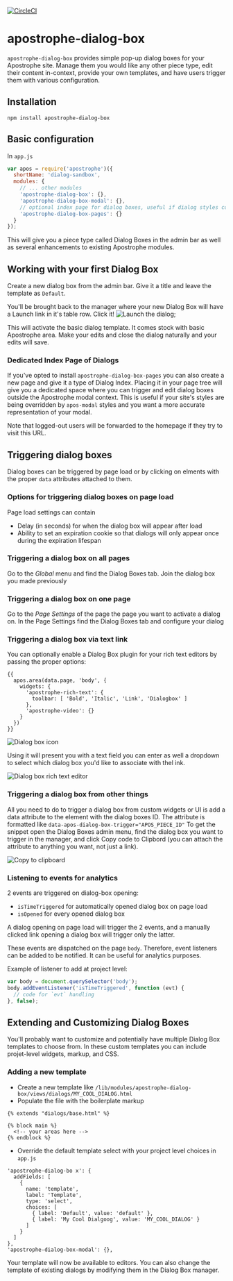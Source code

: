 [![CircleCI](https://circleci.com/gh/apostrophecms/apostrophe-dialog-box/tree/master.svg?style=svg)](https://circleci.com/gh/apostrophecms/apostrophe-dialog-box/tree/master)

# apostrophe-dialog-box
`apostrophe-dialog-box` provides simple pop-up dialog boxes for your Apostrophe site. Manage them you would like any other piece type, edit their content in-context, provide your own templates, and have users trigger them with various configuration.

## Installation

`npm install apostrophe-dialog-box`

## Basic configuration

In `app.js`

```js
var apos = require('apostrophe')({
  shortName: 'dialog-sandbox',
  modules: {
    // ... other modules
    'apostrophe-dialog-box': {},
    'apostrophe-dialog-box-modal': {},
    // optional index page for dialog boxes, useful if dialog styles conflict with apos modal styles
    'apostrophe-dialog-box-pages': {}
  }
});
```

This will give you a piece type called Dialog Boxes in the admin bar as well as several enhancements to existing Apostrophe modules.

## Working with your first Dialog Box

Create a new dialog box from the admin bar. Give it a title and leave the template as `Default`.

You'll be brought back to the manager where your new Dialog Box will have a Launch link in it's table row. Click it!
![Launch the dialog](/images/apos-dialog-launch.png);

This will activate the basic dialog template. It comes stock with basic Apostrophe area. Make your edits and close the dialog naturally and your edits will save.

### Dedicated Index Page of Dialogs
If you've opted to install `apostrophe-dialog-box-pages` you can also create a new page and give it a type of Dialog Index. Placing it in your page tree will give you a dedicated space where you can trigger and edit dialog boxes outside the Apostrophe modal context. This is useful if your site's styles are being overridden by `apos-modal` styles and you want a more accurate representation of your modal.

Note that logged-out users will be forwarded to the homepage if they try to visit this URL.

## Triggering dialog boxes

Dialog boxes can be triggered by page load or by clicking on elments with the proper `data` attributes attached to them.

### Options for triggering dialog boxes on page load

Page load settings can contain
- Delay (in seconds) for when the dialog box will appear after load
- Ability to set an expiration cookie so that dialogs will only appear once during the expiration lifespan

### Triggering a dialog box on all pages

Go to the *Global* menu and find the Dialog Boxes tab. Join the dialog box you made previously

### Triggering a dialog box on one page

Go to the *Page Settings* of the page the page you want to activate a dialog on. In the Page Settings find the Dialog Boxes tab and configure your dialog

### Triggering a dialog box via text link

You can optionally enable a Dialog Box plugin for your rich text editors by passing the proper options:

```nunjucks
{{
  apos.area(data.page, 'body', {
    widgets: {
      'apostrophe-rich-text': {
        toolbar: [ 'Bold', 'Italic', 'Link', 'Dialogbox' ]
      },
      'apostrophe-video': {}
    }
  })
}}
```

![Dialog box icon](/images/dialog-icon.png)

Using it will present you with a text field you can enter as well a dropdown to select which dialog box you'd like to associate with thel ink.

![Dialog box rich text editor](/images/editor.png)

### Triggering a dialog box from other things

All you need to do to trigger a dialog box from custom widgets or UI is add a data attribute to the element with the dialog boxes ID. The attribute is formatted like `data-apos-dialog-box-trigger="APOS_PIECE_ID"` To get the snippet open the Dialog Boxes admin menu, find the dialog box you want to trigger in the manager, and click Copy code to Clipbord (you can attach the attribute to anything you want, not just a link).

![Copy to clipboard](/images/clipboard.png)

### Listening to events for analytics

2 events are triggered on dialog-box opening:
- `isTimeTriggered` for automatically opened dialog box on page load
- `isOpened` for every opened dialog box

A dialog opening on page load will trigger the 2 events, and a manually clicked link opening a dialog box will trigger only the latter.

These events are dispatched on the page `body`. Therefore, event listeners can be added to be notified. It can be useful for analytics purposes.

Example of listener to add at project level:

```js
var body = document.querySelector('body');
body.addEventListener('isTimeTriggered', function (evt) {
  // code for `evt` handling
}, false);
```


## Extending and Customizing Dialog Boxes

You'll probably want to customize and potentially have multiple Dialog Box templates to choose from. In these custom templates you can include projet-level widgets, markup, and CSS.

### Adding a new template

- Create a new template like `/lib/modules/apostrophe-dialog-box/views/dialogs/MY_COOL_DIALOG.html`
- Populate the file with the boilerplate markup
```
{% extends "dialogs/base.html" %}

{% block main %}
  <!-- your areas here -->
{% endblock %}
```
- Override the default template select with your project level choices
in `app.js`

```
'apostrophe-dialog-bo x': {
  addFields: [
    {
      name: 'template',
      label: 'Template',
      type: 'select',
      choices: [
        { label: 'Default', value: 'default' },
        { label: 'My Cool Dialgoog', value: 'MY_COOL_DIALOG' }
      ]
    }
  ]
},
'apostrophe-dialog-box-modal': {},
```

Your template will now be available to editors. You can also change the template of existing dialogs by modifying them in the Dialog Box manager.